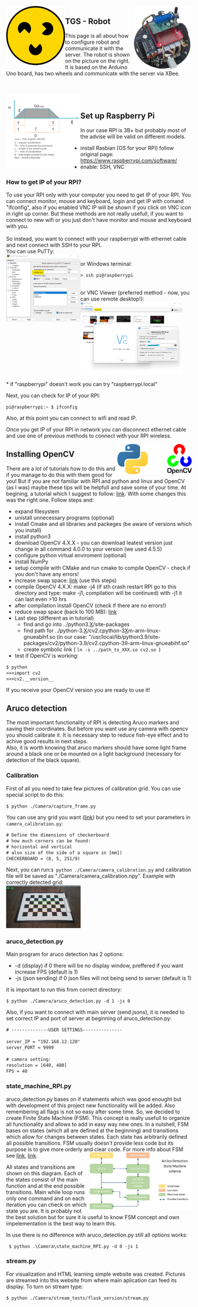 <img src="/Readme_img/logo.png" align="left" style = "width: 10rem"  />
<img src="/Readme_img/Obraz4.jpg" align="right" style = "width: 10rem"  />

## TGS - Robot

This page is all about how to configure robot and communicate it with the server. The robot is shown on the picture on the right. It is based on the Arduino Uno board, has two wheels and communicate with the server via XBee.



<br/>

<br/>
<img src="/Readme_img/wykresrobot.png" style = "width: 40% "  align=left />
<br/>


## Set up Raspberry Pi

In our case RPI is 3B+ but probably most of the advise will be valid on different models.

- install Rasbian (OS for your RPI) follow original page: https://www.raspberrypi.com/software/
- enable: SSH, VNC

### How to get IP of your RPI?
To use your RPI only with your computer you need to get IP of your RPI. You can connect monitor, mouse and keyboard, login and get IP with comand "ifconfig",
also if you enabled VNC IP will be shown if you click on VNC icon in right up corner. But these methods are not really usefull, if you want to connect to new wifi
or you just don't have monitor and mouse and keyboard with you.\
<br/>
So instead, you want to connect with your raspberrypi with ethernet cable and next connect with SSH to your RPI.\
You can use PuTTy:
<br/>
<img src="/Readme_img/putty.png" style = "width: 40% "  align=left />
<br/>
or Windows terminal:
```
> ssh pi@raspberrypi
```
<br/>
or VNC Viewer (preferred method - now, you can use remote desktop!):
<br/>
<img src="/Readme_img/VNC.png" style = "width: 55%" /> 

\* if "raspberrypi" doesn't work you can try "raspberrypi.local"

Next, you can check for IP of your RPI:

```
pi@raspberrypi:~ $ ifconfig
```
Also, at this point you can connect to wifi and read IP. 

Once you get IP of your RPI in network you can disconnect ethernet cable and use one of previous methods to connect with your RPI wireless. 

<img src="/Readme_img/python_opencv.png" style = "width: 40%" align = right /> 

## Installing OpenCV

There are a lot of tutorials how to do this and if you manage to do this with them good for you! 
But if you are not familiar with RPI and python and linux and OpenCV (as I was) maybe these tips will be helpfull and save some of your time.
At begining, a tutorial which I suggest to follow: [link](https://pyimagesearch.com/2018/09/26/install-opencv-4-on-your-raspberry-pi/).
With some changes this was the right one. Follow steps and:
- expand filesystem
- unistall unnecessary programs (optional)
- install Cmake and all libraries and packeges (be aware of versions which you install)
- install python3
- download OpenCV 4.X.X - you can download leatest version just change in all command 4.0.0 to your version (we used 4.5.5)
- configure python virtual enviroment (optional) 
- install NumPy
- setup compile with CMake and run cmake to compile OpenCV - check if you don't have any errors! 
- increase swap space: [link](https://pimylifeup.com/raspberry-pi-swap-file/) (use this steps)
- compile OpenCV 4.X.X: make -j4 (if sth crash restart RPI go to this directory and type: make -j1, compilation will be continued) with -j1 it can last even >10 hrs
- after compilation install OpenCV (check if there are no errors!)
- reduce swap space (back to 100 MB): [link](https://pimylifeup.com/raspberry-pi-swap-file/)
- Last step (different as in tutorial)
  - find and go into ../python3.[X](https://your_python_version)/site-packages
  - find path for ../python-3.[X](https://your_python_version)/cv2.cpython-3[X](https://your_python_version)m-arm-linux-gnueabihf.so (in our case: "/usr/local/lib/python3.9/site-packages/cv2/python-3.9/cv2.cpython-39-arm-linux-gnueabihf.so"
  - create symbolic link ( ```ln -s ../path_to_XXX.so cv2.so ```)
 - test if OpenCV is working:
 ```
 $ python
 >>>import cv2
 >>>cv2.__version__
  ```
  If you receive your OpenCV version you are ready to use it!
  
  ## Aruco detection
  
  The most important functionality of RPI is detecting Aruco markers and saving their coordinates. But     before you want use any camera with opencv you should calibrate  it.
  It is necessary step to reduce fish-eye effect and to achive good results in next steps.  
  Also, it is worth knowing that aruco markers should have some light frame around a black one or be mounted on a light background (necessary for detection of the black square).  
  ### Calibration
  
  First of all you need to take few pictures of calibration grid. You can use special script to do this:
  ```
  $ python ./Camera/capture_frame.py
  ```
  You can use any grid you want ([link](https://markhedleyjones.com/projects/calibration-checkerboard-collection)) but you need to set your parameters in ```       camera_calibration.py```:
  ```
  # Define the dimensions of checkerboard
  # how much corners can be found:
  # horizontal and vertical
  # also size of the side of a square in [mm])
  CHECKERBOARD = (8, 5, 251/9)
  ```
  Next, you can run:```$ python ./Camera/camera_calibration.py``` and
  calibration file will be saved as "./Camera/camera_calibration.npy".
  Example with correctly detected grid:
  <br/>
  <img src="/Readme_img/calibration.png" style = "width: 40%" align=right/> 
  
  
  ### aruco_detection.py
  
  Main program for aruco detection has 2 options:
  -  -d (display) if 0 there will be no display window, preffered if you want increase FPS (default is 1)
  -  -js (json sending) if 0 json files will not being send to server (default is 1)
  
  it is important to run this from correct directory:
  ```
  $ python ./Camera/aruco_detection.py -d 1 -js 0
  ```
  Also, if you want to connect with main server (send jsons), it is needed to set correct IP and port of   server at beginning of aruco_detection.py:
  ```
  # --------------USER SETTINGS---------------

  server_IP = "192.168.12.120"
  server_PORT = 9999

  # camera setting:
  resolution = [640, 480]
  FPS = 40
  ```
  
  ### state_machine_RPI.py
  
aruco_detection.py bases on if statements which was good enought but with development of this project new functionality will be added. Also remembering all flags is not so easy after some time. So, we decided to create Finite State Machine (FSM). This concept is really usefull to organize all functionality and allows to add in easy way new ones. In a nutshell, FSM bases on states (which all are defined at the beginning) and transitions which allow for changes between states. Each state has arbitrarily defined all possible transitions. FSM usually doesn't provide less code but its purpose is to give more orderly and clear code. For more info about FSM see [link](https://brilliant.org/wiki/finite-state-machines/), [link](https://www.youtube.com/watch?v=2OiWs-h_M3A). 
 <img src="/Readme_img/Aruco state machine.png" style = "width: 55% "  align=right />
 <br/>
 
All states and transitions are shown on this diagram. Each of the states consist of the main function and at the end possible transitions. Main while loop runs only one command and on each iteration you can check on which state you are. It is probably not the best solution but for sure it is useful to know FSM concept and own impelementation is the best way to learn this. 

In use there is no difference with aruco_detection.py still all options works:
```
 $ python .\Camera\state_machine_RPI.py -d 0 -js 1   
```
  ### stream.py
  
  For visualization and HTML learning simple website was created. Pictures are streamed into this website   from where main aplication can feed its display.
  To turn on stream type:
  ```
  $ python ./Camera/stream_tests/flask_version/stream.py
  ```
  
